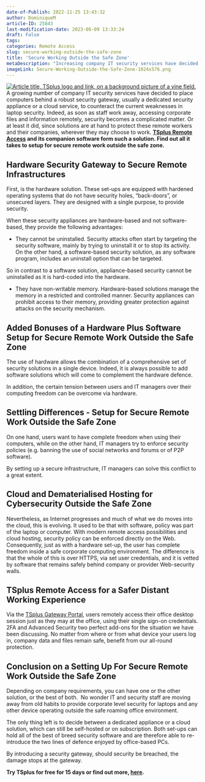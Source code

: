 ```yaml
---
date-of-Publish: 2022-11-25 13:43:32
author: DominiqueM
article-ID: 25843
last-modification-date: 2023-06-09 13:33:24
draft: False
tags: 
categories: Remote Access
slug: secure-working-outside-the-safe-zone
title: 'Secure Working Outside the Safe Zone'
metaDescription: "Increasing company IT security services have decided to place computers behind a robust setup for secure remote work outside the safe zone."
imageLink: Secure-Working-Outside-the-Safe-Zone-1024x576.png
---
```


[![Article title, TSplus logo and link, on a background picture of a vine field.](/images/Secure-Working-Outside-the-Safe-Zone-1024x576.png)](https://tsplus.net/remote-work/) 
A growing number of company IT security services have decided to place computers behind a robust security gateway, usually a dedicated security appliance or a cloud service, to counteract the current weaknesses in laptop security. Indeed, as soon as staff work away, accessing corporate files and information remotely, security becomes a complicated matter. Or at least it did, since solutions are at hand to protect these remote workers and their companies, wherever they may choose to work. **[TSplus Remote Access](https://tsplus.net/remote-access/) and its companion software form such a solution. Find out all it takes to setup for secure remote work outside the safe zone.**
## Hardware Security Gateway to Secure Remote Infrastructures


First, is the hardware solution. These set-ups are equipped with hardened operating systems that do not have security holes, “back-doors”, or unsecured layers. They are designed with a single purpose, to provide security.


When these security appliances are hardware-based and not software-based, they provide the following advantages:


* They cannot be uninstalled. Security attacks often start by targeting the security software, mainly by trying to uninstall it or to stop its activity. On the other hand, a software-based security solution, as any software program, includes an uninstall option that can be targeted.


So in contrast to a software solution, appliance-based security cannot be uninstalled as it is hard-coded into the hardware.


* They have non-writable memory. Hardware-based solutions manage the memory in a restricted and controlled manner. Security appliances can prohibit access to their memory, providing greater protection against attacks on the security mechanism.


## Added Bonuses of a Hardware Plus Software Setup for Secure Remote Work Outside the Safe Zone


The use of hardware allows the combination of a comprehensive set of security solutions in a single device. Indeed, it is always possible to add software solutions which will come to complement the hardware defence.


In addition, the certain tension between users and IT managers over their computing freedom can be overcome via hardware.


## Settling Differences - Setup for Secure Remote Work Outside the Safe Zone


On one hand, users want to have complete freedom when using their computers, while on the other hand, IT managers try to enforce security policies (e.g. banning the use of social networks and forums or of P2P software).


By setting up a secure infrastructure, IT managers can solve this conflict to a great extent.


## Cloud and Dematerialised Hosting for Cybersecurity Outside the Safe Zone


Nevertheless, as Internet progresses and much of what we do moves into the cloud, this is evolving. It used to be that with software, policy was part of the laptop or computer. With modern remote access possibilities and cloud hosting, security policy can be enforced directly on the Web. Consequently, just as with a hardware set-up, the user has complete freedom inside a safe corporate computing environment. The difference is that the whole of this is over HTTPS, via set user credentials, and it is vetted by software that remains safely behind company or provider Web-security walls.


## TSplus Remote Access for a Safer Distant Working Experience


Via the [TSplus Gateway Portal](https://tsplus.net/remote-access/features/), users remotely access their office desktop session just as they may at the office, using their single sign-on credentials. 2FA and Advanced Security two perfect add-ons for the situation we have been discussing. No matter from where or from what device your users log in, company data and files remain safe, benefit from our all-round protection.


## Conclusion on a Setting Up For Secure Remote Work Outside the Safe Zone


Depending on company requirements, you can have one or the other solution, or the best of both.  No wonder IT and security staff are moving away from old habits to provide corporate level security for laptops and any other device operating outside the safe roaming office environment.


The only thing left is to decide between a dedicated appliance or a cloud solution, which can still be self-hosted or on subscription. Both set-ups can hold all of the best of breed security software and are therefore able to re-introduce the two lines of defence enjoyed by office-based PCs.


By introducing a security gateway, should security be breached, the damage stops at the gateway.


**Try TSplus for free for 15 days or find out more, [here](https://tsplus.net/).**


